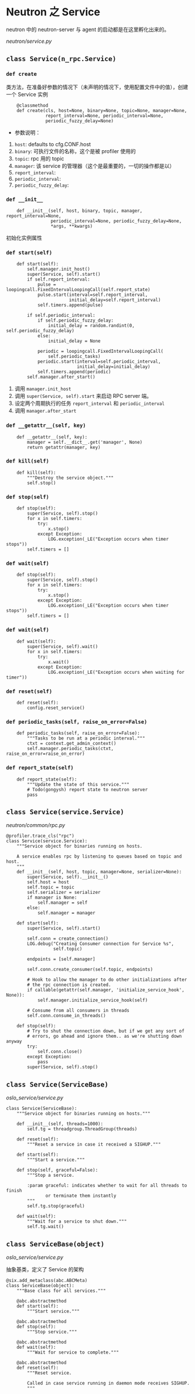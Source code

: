 # Neutron 之 Service

neutron 中的 neutron-server 与 agent 的启动都是在这里孵化出来的。

*neutron/service.py*

## `class Service(n_rpc.Service)`

### `def create`

类方法，在准备好参数的情况下（未声明的情况下，使用配置文件中的值），创建一个 Service 实例

```
    @classmethod
    def create(cls, host=None, binary=None, topic=None, manager=None,
               report_interval=None, periodic_interval=None,
               periodic_fuzzy_delay=None)
```

* 参数说明：
 1. `host`: defaults to cfg.CONF.host
 2. `binary`: 可执行文件的名称，这个是被 profiler 使用的
 3. `topic`: rpc 用的 topic
 4. `manager`: 该 service 的管理器（这个是最重要的，一切的操作都是以）
 5. `report_interval`: 
 6. `periodic_interval`: 
 7. `periodic_fuzzy_delay`: 

### `def __init__`

```
    def __init__(self, host, binary, topic, manager, report_interval=None,                                                                                             
                 periodic_interval=None, periodic_fuzzy_delay=None,
                 *args, **kwargs)
```

初始化实例属性

### `def start(self)`

```
    def start(self):                                                                                                                                                   
        self.manager.init_host()
        super(Service, self).start()
        if self.report_interval:
            pulse = loopingcall.FixedIntervalLoopingCall(self.report_state)
            pulse.start(interval=self.report_interval,
                        initial_delay=self.report_interval)
            self.timers.append(pulse)

        if self.periodic_interval:
            if self.periodic_fuzzy_delay:
                initial_delay = random.randint(0, self.periodic_fuzzy_delay)
            else:
                initial_delay = None

            periodic = loopingcall.FixedIntervalLoopingCall(
                self.periodic_tasks)
            periodic.start(interval=self.periodic_interval,
                           initial_delay=initial_delay)
            self.timers.append(periodic)
        self.manager.after_start()
```

1. 调用 `manager.init_host`
2. 调用 `super(Service, self).start` 来启动 RPC server 端。
2. 设定两个周期执行的任务 `report_interval` 和 `periodic_interval`
3. 调用 `manager.after_start`


### `def __getattr__(self, key)`

```
    def __getattr__(self, key):                                                                                                                                        
        manager = self.__dict__.get('manager', None)
        return getattr(manager, key)
```

### `def kill(self)`

```
    def kill(self):
        """Destroy the service object."""
        self.stop()
```

### `def stop(self)`

```
    def stop(self):                                                                                                                                                    
        super(Service, self).stop()
        for x in self.timers:
            try:
                x.stop()
            except Exception:
                LOG.exception(_LE("Exception occurs when timer stops"))
        self.timers = []
```

### `def wait(self)`

```
    def stop(self):                                                                                                                                                    
        super(Service, self).stop()
        for x in self.timers:
            try:
                x.stop()
            except Exception:
                LOG.exception(_LE("Exception occurs when timer stops"))
        self.timers = []
```

### `def wait(self)`

```
    def wait(self):                                                                                                                                                    
        super(Service, self).wait()
        for x in self.timers:
            try:
                x.wait()
            except Exception:
                LOG.exception(_LE("Exception occurs when waiting for timer"))
```

### `def reset(self)`

```
    def reset(self):                                                                                                                                                   
        config.reset_service()
```

### `def periodic_tasks(self, raise_on_error=False)`

```
    def periodic_tasks(self, raise_on_error=False):                                                                                                                    
        """Tasks to be run at a periodic interval."""
        ctxt = context.get_admin_context()
        self.manager.periodic_tasks(ctxt, raise_on_error=raise_on_error)
```

### `def report_state(self)`

```
    def report_state(self):                                                                                                                                            
        """Update the state of this service."""
        # Todo(gongysh) report state to neutron server
        pass
```

## `class Service(service.Service)`

*neutron/common/rpc.py*

```
@profiler.trace_cls("rpc")
class Service(service.Service):
    """Service object for binaries running on hosts.
                                                                                                                                                                       
    A service enables rpc by listening to queues based on topic and host.
    """
    def __init__(self, host, topic, manager=None, serializer=None):
        super(Service, self).__init__()
        self.host = host
        self.topic = topic
        self.serializer = serializer
        if manager is None:
            self.manager = self
        else:
            self.manager = manager

    def start(self):
        super(Service, self).start()

        self.conn = create_connection()
        LOG.debug("Creating Consumer connection for Service %s",
                  self.topic)

        endpoints = [self.manager]

        self.conn.create_consumer(self.topic, endpoints)

        # Hook to allow the manager to do other initializations after
        # the rpc connection is created.
        if callable(getattr(self.manager, 'initialize_service_hook', None)):
            self.manager.initialize_service_hook(self)

        # Consume from all consumers in threads
        self.conn.consume_in_threads()

    def stop(self):
        # Try to shut the connection down, but if we get any sort of
        # errors, go ahead and ignore them.. as we're shutting down anyway
        try:
            self.conn.close()
        except Exception:
            pass
        super(Service, self).stop()
```

## `class Service(ServiceBase)`

*oslo_service/service.py*

```
class Service(ServiceBase):
    """Service object for binaries running on hosts."""

    def __init__(self, threads=1000):
        self.tg = threadgroup.ThreadGroup(threads)

    def reset(self):
        """Reset a service in case it received a SIGHUP."""

    def start(self):
        """Start a service."""

    def stop(self, graceful=False):
        """Stop a service.                                                                                                                                             
    
        :param graceful: indicates whether to wait for all threads to finish
               or terminate them instantly
        """
        self.tg.stop(graceful)

    def wait(self):
        """Wait for a service to shut down."""
        self.tg.wait()
```


## `class ServiceBase(object)`

*oslo_service/service.py*

抽象基类，定义了 Service 的架构

```
@six.add_metaclass(abc.ABCMeta)
class ServiceBase(object):
    """Base class for all services."""
 
    @abc.abstractmethod
    def start(self):
        """Start service."""
 
    @abc.abstractmethod
    def stop(self):
        """Stop service."""

    @abc.abstractmethod
    def wait(self):
        """Wait for service to complete."""

    @abc.abstractmethod
    def reset(self):
        """Reset service.

        Called in case service running in daemon mode receives SIGHUP.
        """  
```